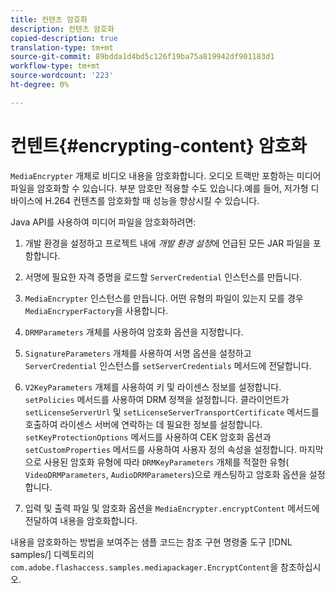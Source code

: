 ```yaml
---
title: 컨텐츠 암호화
description: 컨텐츠 암호화
copied-description: true
translation-type: tm+mt
source-git-commit: 89bdda1d4bd5c126f19ba75a819942df901183d1
workflow-type: tm+mt
source-wordcount: '223'
ht-degree: 0%

---
```



# 컨텐트{#encrypting-content} 암호화

`MediaEncrypter` 개체로 비디오 내용을 암호화합니다. 오디오 트랙만 포함하는 미디어 파일을 암호화할 수 있습니다. 부분 암호만 적용할 수도 있습니다.예를 들어, 저가형 디바이스에 H.264 컨텐츠를 암호화할 때 성능을 향상시킬 수 있습니다.

Java API를 사용하여 미디어 파일을 암호화하려면:

1. 개발 환경을 설정하고 프로젝트 내에 *개발 환경 설정*&#x200B;에 언급된 모든 JAR 파일을 포함합니다.
1. 서명에 필요한 자격 증명을 로드할 `ServerCredential` 인스턴스를 만듭니다.
1. `MediaEncrypter` 인스턴스를 만듭니다. 어떤 유형의 파일이 있는지 모를 경우 `MediaEncryperFactory`을 사용합니다.

1. `DRMParameters` 개체를 사용하여 암호화 옵션을 지정합니다.
1. `SignatureParameters` 개체를 사용하여 서명 옵션을 설정하고 `ServerCredential` 인스턴스를 `setServerCredentials` 메서드에 전달합니다.

1. `V2KeyParameters` 개체를 사용하여 키 및 라이센스 정보를 설정합니다. `setPolicies` 메서드를 사용하여 DRM 정책을 설정합니다. 클라이언트가 `setLicenseServerUrl` 및 `setLicenseServerTransportCertificate` 메서드를 호출하여 라이센스 서버에 연락하는 데 필요한 정보를 설정합니다. `setKeyProtectionOptions` 메서드를 사용하여 CEK 암호화 옵션과 `setCustomProperties` 메서드를 사용하여 사용자 정의 속성을 설정합니다. 마지막으로 사용된 암호화 유형에 따라 `DRMKeyParameters` 개체를 적절한 유형( `VideoDRMParameters`, `AudioDRMParameters`)으로 캐스팅하고 암호화 옵션을 설정합니다.

1. 입력 및 출력 파일 및 암호화 옵션을 `MediaEncrypter.encryptContent` 메서드에 전달하여 내용을 암호화합니다.

내용을 암호화하는 방법을 보여주는 샘플 코드는 참조 구현 명령줄 도구 [!DNL samples/] 디렉토리의 `com.adobe.flashaccess.samples.mediapackager.EncryptContent`을 참조하십시오.
